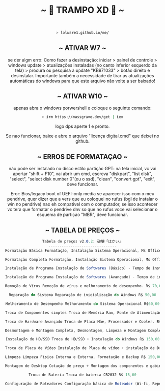 <body>
  <center>
<h1 align="center">~ 💖 TRAMPO XD 💖 ~</h1>
<br>

```zsh
> lolware1.github.io/me/
```

<h2 align="center">            ~ ATIVAR W7 ~</h2>
se der algm erro: Como fazer a desinstação:
iniciar > painel de controle > windows update > atualizações instaladas (no canto inferior esquerdo da tela) > procura ou pesquisa a update "KB971033" > botão direito e desinstalar. 
Importante também a necessidade de tirar as atualizações automáticas do windows para que este arquivo não volte a ser baixado!
    
<h2 align="center">            ~ ATIVAR W10 ~</h2>
apenas abra o windows porwershell e coloque o seguinte comando:
<p>
    
```zsh
> irm https://massgrave.dev/get | iex
```
logo dps aperte 1 e pronto.

Se nao funcionar, baixe e abre o arquivo "licença digital.cmd" que deixei no github.

<h2 align="center">            ~ ERROS DE FORMATAÇAO ~</h2>
não pode ser instalado no disco estilo partição GPT: na tela inicial, vc vai apertar "shift + F10", vai abrir um cmd, escreva "diskpart", "list disk", "select", "select disk number 0"(ou o ssd), "clean", "convert gpt", "exit", deve funcionar. <p>

Eror: Bios/legacy boot of UEFI-only media
se aparecer isso com o meu pendrive, quer dizer que a vers que eu coloquei no rufus (bgl de instalar o win no pendrive) nao eh compativel com o computador, se isso acontecer vc tera que formatar o pendrive dnv so que no rufus voce vai selecionar o esquema de partiçao "MBR", deve funcionar.

<h2 align="center">            ~ TABELA DE PREÇOS ~</h2>

```csharp
Tabela de preços v2.0.2: 破壊「はかい」
-------------------------------
Formatação Básica Formatação, Instalação Sistema Operacional, Ms Office e Antivírus. R$ 50,00 + 25 por unidade.

Formatação Completa Formatação, Instalação Sistema Operacional, Ms Office, Antivírus, Adobe Reader (PDF), navegador, etc. R$70,00

Instalação de Programa Instalação de Softwares (Básico) - Tempo de instalação até 30 min. R$ 40,00

Instalação de Programa Instalação de Softwares (Avançado) - Tempo de instalação maior que 30 min. R$ 60,00

Remoção de Vírus Remoção de vírus e melhoramento de desempenho. R$ 70,00

Reparação do Sistema Reparação de inicialização do Windows R$ 50,00

Melhoramento de Desempenho Melhoramento do Sistema Operacional R$60,00

Troca de Componentes simples Troca de Memória Ram, Fonte de Alimentação, HD, DVD, SSD etc. R$ 40,00

Troca de Hardware Avançado Troca de Placa Mãe, Processador e Cooler. R$ 70,00

Desmontagem e Montagem Completa, Desmontagem, Limpeza e Montagem Completa. R$ 100,00

Instalação de HD/SSD Troca de HD/SSD + Instalação do Windows R$ 150,00

Troca de Placa de Vídeo Instalação de Placa de vídeo + instalação de Driver R$ 70,00

Limpeza Limpeza Física Interna e Externa, Formatação e Backup R$ 150,00

Montagem de Desktop Cotação de preço + Montagem dos componentes e gabinete + instalação do S.O. + Softwares Básicos. R$100,00

Troca de Bateria Troca de bateria CR2032 R$ 15,00

Configuração de Roteadores Configuração básica de Roteador (Wi-fi, Repetidor, senha) R$ 50,00
```
    
